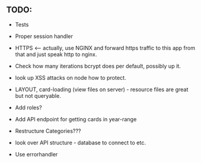 TODO:
-----

 - Tests
 - Proper session handler
 - HTTPS <-- actually, use NGINX and forward https traffic to this app from that and just speak http to nginx.
 - Check how many iterations bcrypt does per default, possibly up it.
 - look up XSS attacks on node how to protect. 
 - LAYOUT, card-loading (view files on server) - resource files are great but not queryable.
 - Add roles?
 - Add API endpoint for getting cards in year-range
 - Restructure Categories???
 - look over API structure - database to connect to etc.

 - Use errorhandler